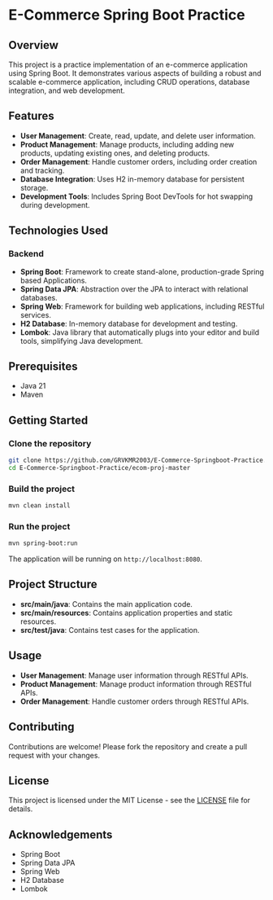 
# E-Commerce Spring Boot Practice

## Overview
This project is a practice implementation of an e-commerce application using Spring Boot. It demonstrates various aspects of building a robust and scalable e-commerce application, including CRUD operations, database integration, and web development.

## Features
- **User Management**: Create, read, update, and delete user information.
- **Product Management**: Manage products, including adding new products, updating existing ones, and deleting products.
- **Order Management**: Handle customer orders, including order creation and tracking.
- **Database Integration**: Uses H2 in-memory database for persistent storage.
- **Development Tools**: Includes Spring Boot DevTools for hot swapping during development.

## Technologies Used

### Backend
- **Spring Boot**: Framework to create stand-alone, production-grade Spring based Applications.
- **Spring Data JPA**: Abstraction over the JPA to interact with relational databases.
- **Spring Web**: Framework for building web applications, including RESTful services.
- **H2 Database**: In-memory database for development and testing.
- **Lombok**: Java library that automatically plugs into your editor and build tools, simplifying Java development.

## Prerequisites
- Java 21
- Maven

## Getting Started

### Clone the repository
```bash
git clone https://github.com/GRVKMR2003/E-Commerce-Springboot-Practice.git
cd E-Commerce-Springboot-Practice/ecom-proj-master
```

### Build the project
```bash
mvn clean install
```

### Run the project
```bash
mvn spring-boot:run
```

The application will be running on `http://localhost:8080`.

## Project Structure
- **src/main/java**: Contains the main application code.
- **src/main/resources**: Contains application properties and static resources.
- **src/test/java**: Contains test cases for the application.

## Usage
- **User Management**: Manage user information through RESTful APIs.
- **Product Management**: Manage product information through RESTful APIs.
- **Order Management**: Handle customer orders through RESTful APIs.

## Contributing
Contributions are welcome! Please fork the repository and create a pull request with your changes.

## License
This project is licensed under the MIT License - see the [LICENSE](LICENSE) file for details.

## Acknowledgements
- Spring Boot
- Spring Data JPA
- Spring Web
- H2 Database
- Lombok

